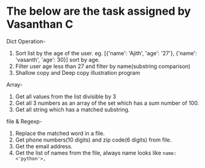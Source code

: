 # The below are the task assigned by Vasanthan C

Dict Operation-

1. Sort list by the age of the user. eg. [{'name': 'Ajith', 'age': '27'}, {'name': 'vasanth', 'age': 30}] sort by age.
2. Filter user age less than 27 and filter by name(substring comparison)
3. Shallow copy and Deep copy illustration program


Array-

1. Get all values from the list divisible by 3
2. Get all 3 numbers as an array of the set which has a sum number of 100.
3. Get all string which has a matched substring.

file & Regexp-

1. Replace the matched word in a file.
2. Get phone numbers(10 digits) and zip code(6 digits) from file.
3. Get the email address.
4. Get the list of names from the file, always name looks like ```name: <'python'>,```
